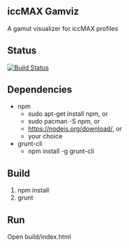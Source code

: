 ## iccMAX Gamviz
A gamut visualizer for iccMAX profiles

## Status
[![Build Status](https://travis-ci.org/Gachapen/iccmax-gamut-visualizer.svg?branch=master)](https://travis-ci.org/Gachapen/iccmax-gamut-visualizer)

## Dependencies
* npm
  * sudo apt-get install npm, or
  * sudo pacman -S npm, or
  * https://nodejs.org/download/, or
  * your choice
* grunt-cli
  * npm install -g grunt-cli

## Build
1. npm install
2. grunt

## Run
Open build/index.html
